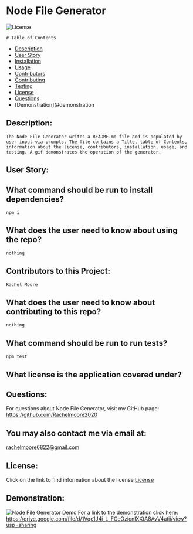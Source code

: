 

  # Node File Generator

  ![License](https://img.shields.io/badge/License--blue.svg "License Badge")
  
    # Table of Contents

* [Description](#description)
* [User Story](#user-story)
* [Installation](#what-command-should-be-run-to-install-dependencies)
* [Usage](#what-does-the-user-need-to-know-about-using-the-repo)
* [Contributors](#contributors-to-this-project)
* [Contributing](#what-does-the-user-need-to-know-about-contributing-to-this-repo)
* [Testing](#what-command-should-be-run-to-run-tests)
* [License](#what-license-is-the-application-covered-under)
* [Questions](#questions)
* [Demonstration](#demonstration
    

## Description:
    The Node File Generator writes a README.md file and is populated by user input via prompts. The file contains a Title, table of Contents, information about the license, contributors, installation, usage, and testing. A gif demonstrates the operation of the generator.

## User Story:
    

## What command should be run to install dependencies?
    npm i

## What does the user need to know about using the repo?
    nothing

## Contributors to this Project:
    Rachel Moore

## What does the user need to know about contributing to this repo?
    nothing

## What command should be run to run tests?
    npm test

## What license is the application covered under?
    

## Questions:
For questions about Node File Generator, visit my GitHub page:
    https://github.com/Rachelmoore2020
  
  ## You may also contact me via email at:
  rachelmoore6822@gmail.com
  
  ## License:
  Click on the link to find information about the license
  [License](https://opensource.org/licenses/)

## Demonstration:
![Node File Generator Demo](https://user-images.githubusercontent.com/68473729/98024655-9aaa7000-1dd6-11eb-969a-384cc167c8e1.gif)
For a link to the demonstration click here:
https://drive.google.com/file/d/1Vqc1J4j_L_FCeOzicnlXXtA8AvV4atii/view?usp=sharing
